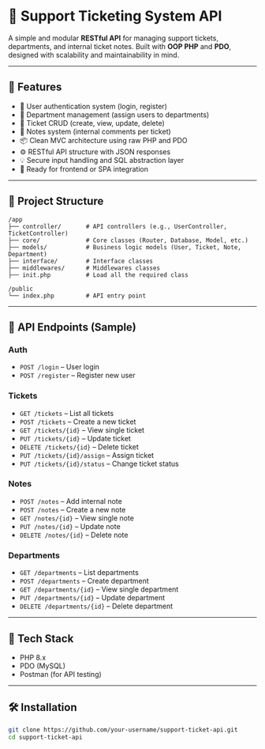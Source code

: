 # 🎫 Support Ticketing System API

A simple and modular **RESTful API** for managing support tickets, departments, and internal ticket notes. Built with **OOP PHP** and **PDO**, designed with scalability and maintainability in mind.

---

## 🚀 Features

- 🔐 User authentication system (login, register)
- 🏢 Department management (assign users to departments)
- 📝 Ticket CRUD (create, view, update, delete)
- 🧷 Notes system (internal comments per ticket)
- 📦 Clean MVC architecture using raw PHP and PDO
- ⚙️ RESTful API structure with JSON responses
- 💡 Secure input handling and SQL abstraction layer
- 🧪 Ready for frontend or SPA integration

---

## 📁 Project Structure

```
/app
├── controller/       # API controllers (e.g., UserController, TicketController)
├── core/             # Core classes (Router, Database, Model, etc.)
├── models/           # Business logic models (User, Ticket, Note, Department)
├── interface/        # Interface classes
├── middlewares/      # Middlewares classes
├── init.php          # Load all the required class

/public
└── index.php         # API entry point
```



---

## 📌 API Endpoints (Sample)

### Auth
- `POST /login` – User login
- `POST /register` – Register new user

### Tickets
- `GET /tickets` – List all tickets
- `POST /tickets` – Create a new ticket
- `GET /tickets/{id}` – View single ticket
- `PUT /tickets/{id}` – Update ticket
- `DELETE /tickets/{id}` – Delete ticket
- `PUT /tickets/{id}/assign` – Assign ticket
- `PUT /tickets/{id}/status` – Change ticket status

### Notes
- `POST /notes` – Add internal note
- `POST /notes` – Create a new note
- `GET /notes/{id}` – View single note
- `PUT /notes/{id}` – Update note
- `DELETE /notes/{id}` – Delete note

### Departments
- `GET /departments` – List departments
- `POST /departments` – Create department
- `GET /departments/{id}` – View single department
- `PUT /departments/{id}` – Update department
- `DELETE /departments/{id}` – Delete department

---

## 🧰 Tech Stack

- PHP 8.x
- PDO (MySQL)
- Postman (for API testing)

---

## 🛠️ Installation

```bash
git clone https://github.com/your-username/support-ticket-api.git
cd support-ticket-api
